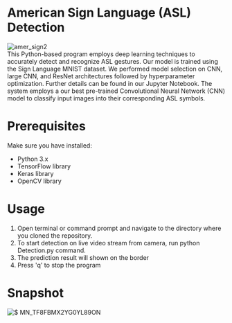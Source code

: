# American Sign Language (ASL) Detection
![amer_sign2](https://github.com/Dycade/Sign-language-classification/assets/85650434/5b8eab5d-e828-47fe-bfb8-dc2fcbebab1e)<br>
This Python-based program employs deep learning techniques to accurately detect and recognize ASL gestures. Our model is trained using the Sign Language MNIST dataset. We performed model selection on CNN, large CNN, and ResNet architectures followed by hyperparameter optimization. Further details can be found in our Jupyter Notebook.
The system employs a our best pre-trained Convolutional Neural Network (CNN) model to classify input images into their corresponding ASL symbols.

# Prerequisites
Make sure you have installed:<br>
* Python 3.x<br>
* TensorFlow library<br>
* Keras library<br>
* OpenCV library<br> 

# Usage
1. Open terminal or command prompt and navigate to the directory where you cloned the repository.
2. To start detection on live video stream from camera, run python Detection.py command.
3. The prediction result will shown on the border
4. Press 'q' to stop the program

# Snapshot 
![$ MN_TF8FBMX2YG0YL89ON](https://github.com/Dycade/Sign-language-classification/assets/85650434/46643ff3-71c6-4da8-a45f-17e2df45dea3)
